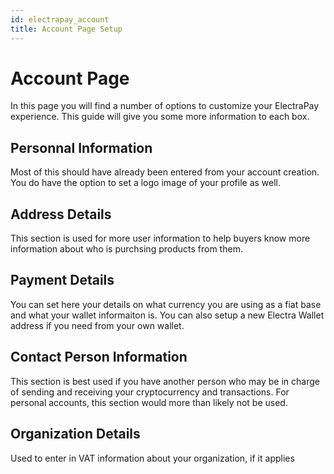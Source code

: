 ```yaml
---
id: electrapay_account
title: Account Page Setup
---
```


# Account Page

In this page you will find a number of options to customize your ElectraPay experience. This guide will give you some more information to each box.

## Personnal Information

Most of this should have already been entered from your account creation. You do have the option to set a logo image of your profile as well.

## Address Details

This section is used for more user information to help buyers know more information about who is purchsing products from them.

## Payment Details

You can set here your details on what currency you are using as a fiat base and what your wallet informaiton is. You can also setup a new Electra Wallet address if you need from your own wallet.

## Contact Person Information

This section is best used if you have another person who may be in charge of sending and receiving your cryptocurrency and transactions. For personal accounts, this section would more than likely not be used.

## Organization Details

Used to enter in VAT information about your organization, if it applies
